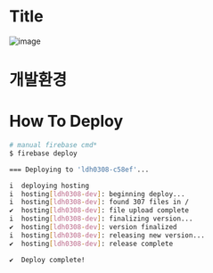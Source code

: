# Title
![image](https://github.com/ldh0308/ldh0308.github.io/assets/142721325/15b370e1-c243-4e19-a3b6-7becae61b921)


# 개발환경

# How To Deploy
```bash
# manual firebase cmd*
$ firebase deploy

=== Deploying to 'ldh0308-c58ef'...

i  deploying hosting
i  hosting[ldh0308-dev]: beginning deploy...
i  hosting[ldh0308-dev]: found 307 files in /
✔  hosting[ldh0308-dev]: file upload complete
i  hosting[ldh0308-dev]: finalizing version...
✔  hosting[ldh0308-dev]: version finalized
i  hosting[ldh0308-dev]: releasing new version...
✔  hosting[ldh0308-dev]: release complete

✔  Deploy complete!
```
